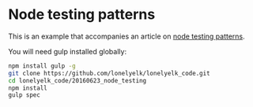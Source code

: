 Node testing patterns
=====================

This is an example that accompanies an article on [node testing patterns](http://lonelyelk.ru/posts/56).

You will need gulp installed globally:

```bash
npm install gulp -g
git clone https://github.com/lonelyelk/lonelyelk_code.git
cd lonelyelk_code/20160623_node_testing
npm install
gulp spec
```
